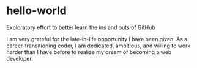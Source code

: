 # hello-world
Exploratory effort to better learn the ins and outs of GitHub

I am very grateful for the late-in-life opportunity I have been given. As a career-transitioning coder, I am dedicated, ambitious, and
willing to work harder than I have before to realize my dream of becoming a web developer.
